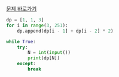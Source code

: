 [문제 바로가기](https://boj.kr/1793)

```python
dp = [1, 1, 3]
for i in range(3, 251):
    dp.append(dp[i - 1] + dp[i - 2] * 2)

while True:
    try:
        N = int(input())
        print(dp[N])
    except:
        break
```
